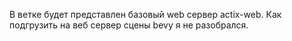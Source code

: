 В ветке будет представлен базовый web сервер actix-web. 
Как подгрузить на веб сервер сцены bevy я не разобрался.
